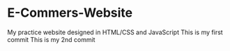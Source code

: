 # E-Commers-Website
My practice website designed in HTML/CSS and JavaScript
This is my first commit
This is my 2nd commit
